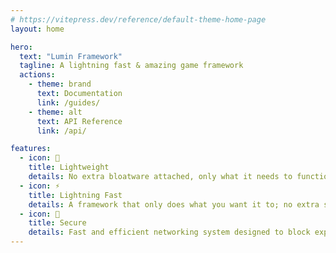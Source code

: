 ```yaml
---
# https://vitepress.dev/reference/default-theme-home-page
layout: home

hero:
  text: "Lumin Framework"
  tagline: A lightning fast & amazing game framework
  actions:
    - theme: brand
      text: Documentation
      link: /guides/
    - theme: alt
      text: API Reference
      link: /api/

features:
  - icon: 🎒
    title: Lightweight
    details: No extra bloatware attached, only what it needs to function
  - icon: ⚡
    title: Lightning Fast
    details: A framework that only does what you want it to; no extra side effects
  - icon: 🔐
    title: Secure
    details: Fast and efficient networking system designed to block exploiters
---
```



